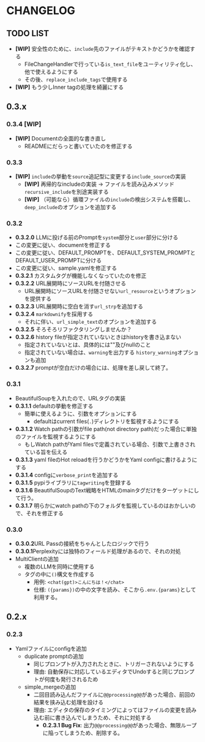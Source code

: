 # CHANGELOG

## TODO LIST
 - **[WIP]** 安全性のために、`include`先のファイルがテキストかどうかを確認する
   - FileChangeHandlerで行っている`is_text_file`をユーティリティ化し、他で使えるようにする
   - その後、`replace_include_tags`で使用する
 - **[WIP]** もう少しInner tagの処理を綺麗にする

## 0.3.x

### 0.3.4 [WIP]
 - **[WIP]** Documentの全面的な書き直し
   - READMEにだらっと書いていたのを修正する

### 0.3.3 
  - **[WIP]** `include`の挙動を`source`追記型に変更する`include_source`の実装
    - **[WIP]** 再帰的なincludeの実装 -> ファイルを読み込みメソッド`recursive_include`を別途実装する
    - **[WIP]** （可能なら）循環ファイルの`include`の検出システムを搭載し、`deep_include`のオプションを追加する

### 0.3.2
  - **0.3.2.0** LLMに投げる前のPromptを`system`部分と`user`部分に分ける
   - この変更に従い、documentを修正する
   - この変更に従い、DEFAULT_PROMPTを、DEFAULT_SYSTEM_PROMPTとDEFAULT_USER_PROMPTに分ける
   - この変更に従い、sample.yamlを修正する
 - **0.3.2.1** カスタムタグが機能しなくなっていたのを修正
 - **0.3.2.2** URL展開時にソースURLを付随させる
   - URL展開時にソースURLを付随させない`url_resource`というオプションを提供する
 - **0.3.2.3** URL展開時に空白を消す`url_strp`を追加する
 - **0.3.2.4** `markdownify`を採用する
   - それに伴い、`url_simple_text`のオプションを追加する
 - **0.3.2.5** そろそろリファクタリングしませんか？
 - **0.3.2.6** history fileが指定されていないときはhistoryを書き込まない 
   - 指定されていないとは、具体的には""及びnullのこと
   - 指定されていない場合は、`warning`を出力する `history_warning`オプションも追加
 - **0.3.2.7** promptが空白だけの場合には、処理を差し戻して終了。

### 0.3.1
 - BeautifulSoupを入れたので、URLタグの実装
 - **0.3.1.1** defaultの挙動を修正する
   - 簡単に使えるように、引数をオプションにする
     - defaultはcurrent files(`.`)ディレクトリを監視するようにする
 - **0.3.1.2**  Watch pathの引数がfile path(not directory path)だった場合に単独のファイルを監視するようにする
   - もしWatch pathがYaml filesで定義されている場合、引数で上書きされている旨を伝える
 - **0.3.1.3** yaml fileのHot reloadを行うかどうかをYaml configに書けるようにする
 - **0.3.1.4** configに`verbose_print`を追加する
 - **0.3.1.5** pypiライブラリに`tagwriting`を登録する
 - **0.3.1.6** BeautifulSoupのText戦略をHTMLのmainタグだけをターゲットにして行う。
 - **0.3.1.7** 明らかにwatch pathの下のフォルダを監視しているのはおかしいので、それを修正する

### 0.3.0
- **0.3.0.2**URL Passの接続をちゃんとしたロジックで行う
- **0.3.0.1**Perplexityには独特のフィールド処理があるので、それの対処
- MultiClientの追加
  - 複数のLLMを同時に使用する
  - タグの中に`()`構文を作成する
    - 用例: `<chat(gpt)>こんにちは！</chat>`
    - 仕様: `({params})`の中の文字を読み、そこから`.env.{params}`として利用する。

## 0.2.x

### 0.2.3

- Yamlファイルにconfigを追加
  - duplicate promptの追加
    - 同じプロンプトが入力されたときに、トリガーされないようにする
    - 理由: 自動保存に対応しているエディタでUndoすると同じプロンプトが何度も発行されるため
  - simple_mergeの追加
    - 二回目読み込んだファイルに`@@processing@@`があった場合、前回の結果を挟み込む処理を設ける
    - 理由: エディタの保存のタイミングによってはファイルの変更を読み込む前に書き込んでしまうため、それに対処する
      -  **0.2.3.1 Bug Fix**: 出力`@@processing@@`があった場合、無限ループに陥ってしまうため、削除する。